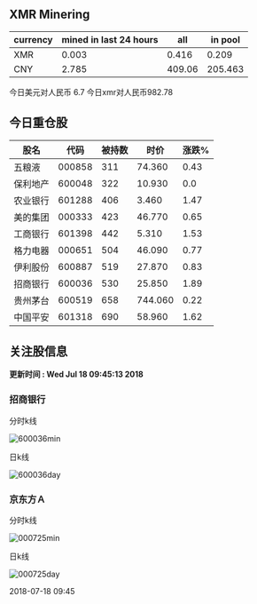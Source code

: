 ## XMR Minering

|currency|mined in last 24 hours|all|in pool|
|---|---|---|---|
|XMR|0.003|0.416|0.209|
|CNY|2.785|409.06|205.463|

今日美元对人民币 6.7	今日xmr对人民币982.78


## 今日重仓股 

|股名|代码|被持数|时价|涨跌%|
|---|---|---|---|---|
|五粮液|000858|311|74.360|0.43|
|保利地产|600048|322|10.930|0.0|
|农业银行|601288|406|3.460|1.47|
|美的集团|000333|423|46.770|0.65|
|工商银行|601398|442|5.310|1.53|
|格力电器|000651|504|46.090|0.77|
|伊利股份|600887|519|27.870|0.83|
|招商银行|600036|530|25.850|1.89|
|贵州茅台|600519|658|744.060|0.22|
|中国平安|601318|690|58.960|1.62|

## 关注股信息
**更新时间 : Wed Jul 18 09:45:13 2018**
### 招商银行 
分时k线

![600036min](http://image.sinajs.cn/newchart/min/n/sh600036.gif)

日k线

![600036day](http://image.sinajs.cn/newchart/daily/n/sh600036.gif)

### 京东方Ａ 
分时k线

![000725min](http://image.sinajs.cn/newchart/min/n/sz000725.gif)

日k线

![000725day](http://image.sinajs.cn/newchart/daily/n/sz000725.gif)

2018-07-18 09:45